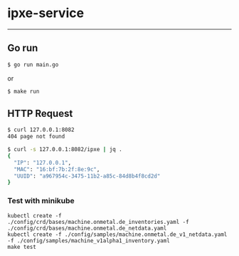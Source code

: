 # ipxe-service

---

## Go run

```bash
$ go run main.go
```

or

```bash
$ make run
```

## HTTP Request

```bash
$ curl 127.0.0.1:8082
404 page not found
```

```bash
$ curl -s 127.0.0.1:8082/ipxe | jq .
{
  "IP": "127.0.0.1",
  "MAC": "16:bf:7b:2f:8e:9c",
  "UUID": "a967954c-3475-11b2-a85c-84d8b4f8cd2d"
}
```

### Test with minikube

```
kubectl create -f ./config/crd/bases/machine.onmetal.de_inventories.yaml -f ./config/crd/bases/machine.onmetal.de_netdata.yaml
kubectl create -f ./config/samples/machine.onmetal.de_v1_netdata.yaml -f ./config/samples/machine_v1alpha1_inventory.yaml
make test

```
